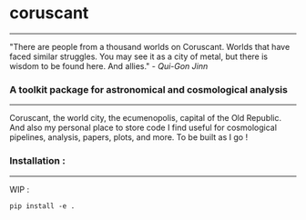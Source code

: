 # coruscant 
---------------------------------------------------------

"There are people from a thousand worlds on Coruscant. Worlds that have faced similar struggles. You may see it as a city of metal, but there is wisdom to be found here. And allies." - *Qui-Gon Jinn*

### A toolkit package for astronomical and cosmological analysis

-----------------------------------------------------------------

Coruscant, the world city, the ecumenopolis, capital of the Old Republic. And also my personal place to store code I find useful for cosmological pipelines, analysis, papers, plots, and more. To be built as I go !


### Installation : 
------------------
WIP :
```
pip install -e .
```
